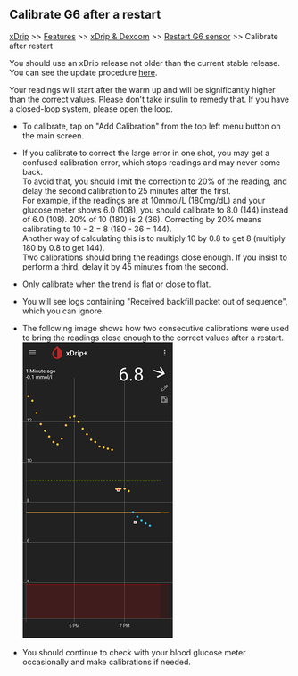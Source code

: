 ## Calibrate G6 after a restart  
[xDrip](../README.md) >> [Features](./Features_page.md) >> [xDrip & Dexcom](./Dexcom_page.md) >> [Restart G6 sensor](./Restart-G6-sensor.md) >> Calibrate after restart  
  
You should use an xDrip release not older than the current stable release.  You can see the update procedure [here](./Updates.md).  

Your readings will start after the warm up and will be significantly higher than the correct values.  Please don't take insulin to remedy that.  If you have a closed-loop system, please open the loop.  
   - To calibrate, tap on "Add Calibration" from the top left menu button on the main screen.  
     
   - If you calibrate to correct the large error in one shot, you may get a confused calibration error, which stops readings and may never come back.  
   To avoid that, you should limit the correction to 20% of the reading, and delay the second calibration to 25 minutes after the first.  
   For example, if the readings are at 10mmol/L (180mg/dL) and your glucose meter shows 6.0 (108), you should calibrate to 8.0 (144) instead of 6.0 (108).  20% of 10 (180) is 2 (36).  Correcting by 20% means calibrating to 10 - 2 = 8 (180 - 36 = 144).  
   Another way of calculating this is to multiply 10 by 0.8 to get 8 (multiply 180 by 0.8 to get 144).  
   Two calibrations should bring the readings close enough.  If you insist to perform a third, delay it by 45 minutes from the second.  

   - Only calibrate when the trend is flat or close to flat.  

   - You will see logs containing "Received backfill packet out of sequence", which you can ignore.  

   - The following image shows how two consecutive calibrations were used to bring the readings close enough to the correct values after a restart.  
![](./images/cal-rstrt.png)  

   - You should continue to check with your blood glucose meter occasionally and make calibrations if needed.  
